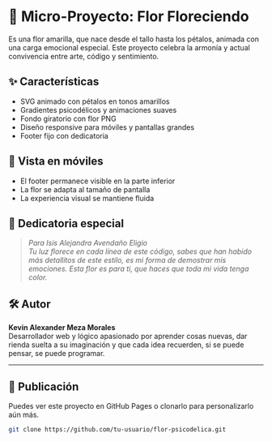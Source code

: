 # 🌻 Micro-Proyecto: Flor Floreciendo

Es una flor amarilla, que nace desde el tallo hasta los pétalos, animada con una carga emocional especial. Este proyecto celebra la armonía y actual convivencia entre arte, código y sentimiento.

## ✨ Características

- SVG animado con pétalos en tonos amarillos
- Gradientes psicodélicos y animaciones suaves
- Fondo giratorio con flor PNG
- Diseño responsive para móviles y pantallas grandes
- Footer fijo con dedicatoria

## 📱 Vista en móviles

- El footer permanece visible en la parte inferior
- La flor se adapta al tamaño de pantalla
- La experiencia visual se mantiene fluida

## 💛 Dedicatoria especial

> _Para Isis Alejandra Avendaño Eligio_  
> _Tu luz florece en cada línea de este código, sabes que han habido más detallitos de este estilo, es mi forma de demostrar mis emociones. Esta flor es para ti, que haces que toda mi vida tenga color._

## 🛠️ Autor

**Kevin Alexander Meza Morales**  
Desarrollador web y lógico apasionado por aprender cosas nuevas, dar rienda suelta a su imaginación y que cada idea recuerden, si se puede pensar, se puede programar.

---

## 🚀 Publicación

Puedes ver este proyecto en GitHub Pages o clonarlo para personalizarlo aún más.

```bash
git clone https://github.com/tu-usuario/flor-psicodelica.git
